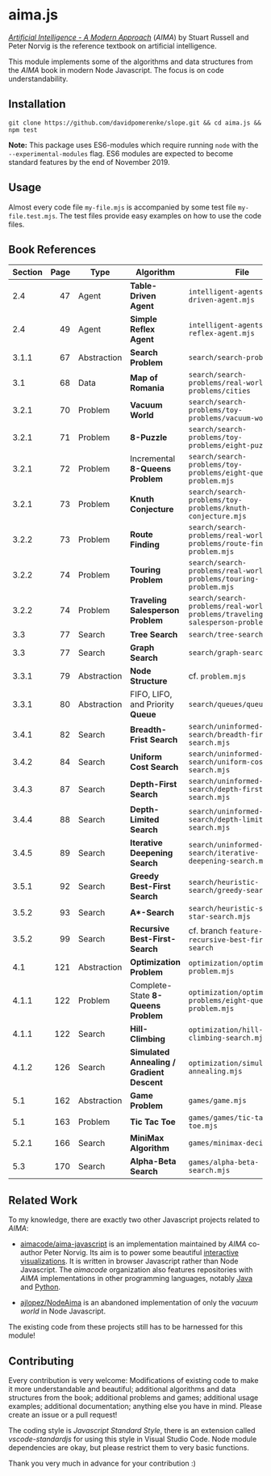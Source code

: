 # aima.js

[*Artificial Intelligence - A Modern Approach*](http://aima.cs.berkeley.edu/) (*AIMA*) by Stuart Russell and Peter Norvig is the reference textbook on artificial intelligence. 

This module implements some of the algorithms and data structures from the *AIMA* book in modern Node Javascript. The focus is on code understandability. 

## Installation

`git clone https://github.com/davidpomerenke/slope.git && cd aima.js && npm test`

**Note:** This package uses ES6-modules which require running `node` with the `--experimental-modules` flag. ES6 modules are expected to become standard features by the end of November 2019. 

## Usage

Almost every code file `my-file.mjs` is accompanied by some test file `my-file.test.mjs`. The test files provide easy examples on how to use the code files. 

## Book References

Section | Page | Type | Algorithm | File
--- | ---:| --- | --- | ---
2.4 | 47 | Agent | **Table-Driven Agent** | `intelligent-agents/table-driven-agent.mjs`
2.4 | 49 | Agent | **Simple Reflex Agent** | `intelligent-agents/simple-reflex-agent.mjs`
3.1.1 | 67 | Abstraction | **Search Problem** | `search/search-problem.mjs`
3.1 | 68 | Data | **Map of Romania** | `search/search-problems/real-world-problems/cities`
3.2.1 | 70 | Problem | **Vacuum World** | `search/search-problems/toy-problems/vacuum-world.mjs`
3.2.1 | 71 | Problem | **8-Puzzle** | `search/search-problems/toy-problems/eight-puzzle.mjs`
3.2.1 | 72 | Problem | Incremental **8-Queens Problem** | `search/search-problems/toy-problems/eight-queens-problem.mjs`
3.2.1 | 73 | Problem | **Knuth Conjecture** | `search/search-problems/toy-problems/knuth-conjecture.mjs`
3.2.2 | 73 | Problem | **Route Finding** | `search/search-problems/real-world-problems/route-finding-problem.mjs`
3.2.2 | 74 | Problem | **Touring Problem** | `search/search-problems/real-world-problems/touring-problem.mjs`
3.2.2 | 74 | Problem | **Traveling Salesperson Problem** | `search/search-problems/real-world-problems/traveling-salesperson-problem.mjs`
3.3 | 77 | Search | **Tree Search** | `search/tree-search.mjs`
3.3 | 77 | Search | **Graph Search** | `search/graph-search.mjs`
3.3.1 | 79 | Abstraction | **Node Structure** | cf. `problem.mjs`
3.3.1 | 80 | Abstraction | FIFO, LIFO, and Priority **Queue** | `search/queues/queue.mjs`
3.4.1 | 82 | Search | **Breadth-Frist Search** | `search/uninformed-search/breadth-first-search.mjs`
3.4.2 | 84 | Search | **Uniform Cost Search** | `search/uninformed-search/uniform-cost-search.mjs`
3.4.3 | 87 | Search | **Depth-First Search** | `search/uninformed-search/depth-first-search.mjs`
3.4.4 | 88 | Search | **Depth-Limited Search** | `search/uninformed-search/depth-limited-search.mjs`
3.4.5 | 89 | Search | **Iterative Deepening Search** | `search/uninformed-search/iterative-deepening-search.mjs`
3.5.1 | 92 | Search | **Greedy Best-First Search** | `search/heuristic-search/greedy-search.mjs`
3.5.2 | 93 | Search | **A\*-Search** | `search/heuristic-search/a-star-search.mjs`
3.5.2 | 99 | Search | **Recursive Best-First-Search** | cf. branch `feature-recursive-best-first-search`
4.1 | 121 | Abstraction | **Optimization Problem** | `optimization/optimization-problem.mjs`
4.1.1 | 122 | Problem | Complete-State **8-Queens Problem** | `optimization/optimization-problems/eight-queens-problem.mjs`
4.1.1 | 122 | Search | **Hill-Climbing** | `optimization/hill-climbing-search.mjs`
4.1.2 | 126 | Search | **Simulated Annealing / Gradient Descent** | `optimization/simulated-annealing.mjs`
5.1 | 162 | Abstraction | **Game Problem** | `games/game.mjs`
5.1 | 163 | Problem | **Tic Tac Toe** | `games/games/tic-tac-toe.mjs`
5.2.1 | 166 | Search | **MiniMax Algorithm** | `games/minimax-decision.mjs`
5.3 | 170 | Search | **Alpha-Beta Search** | `games/alpha-beta-search.mjs`


## Related Work

To my knowledge, there are exactly two other Javascript projects related to *AIMA*: 

- [aimacode/aima-javascript](https://github.com/aimacode/aima-javascript) is an implementation maintained by *AIMA* co-author Peter Norvig. Its aim is to power some beautiful [interactive visualizations](http://aimacode.github.io/aima-javascript/). It is written in browser Javascript rather than Node Javascript. The *aimacode* organization also features repositories with *AIMA* implementations in other programming languages, notably [Java](https://github.com/aimacode/aima-java) and [Python](https://github.com/aimacode/aima-python). 

- [ajlopez/NodeAima](https://github.com/ajlopez/NodeAima) is an abandoned implementation of only the *vacuum world* in Node Javascript. 

The existing code from these projects still has to be harnessed for this module! 

## Contributing

Every contribution is very welcome: Modifications of existing code to make it more understandable and beautiful; additional algorithms and data structures from the book; additional problems and games; additional usage examples; additional documentation; anything else you have in mind. Please create an issue or a pull request! 

The coding style is *Javascript Standard Style*, there is an extension called *vscode-standardjs* for using this style in Visual Studio Code. Node module dependencies are okay, but please restrict them to very basic functions. 

Thank you very much in advance for your contribution :)

